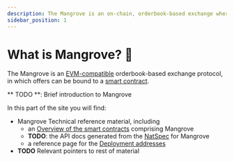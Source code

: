 ```yaml
---
description: The Mangrove is an on-chain, orderbook-based exchange where offers are code.
sidebar_position: 1
---
```



# What is Mangrove? 🌴

The Mangrove is an [EVM-compatible](https://ethereum.org/en/developers/docs/scaling/sidechains/#evm-compatibility) orderbook-based exchange protocol, in which offers can be bound to a [smart contract](https://ethereum.org/en/smart-contracts/).

** TODO **: Brief introduction to Mangrove



In this part of the site you will find:

* Mangrove Technical reference material, including 
    * an [Overview of the smart contracts](./technical-references/overview.md) comprising Mangrove
    *  **TODO**: the API docs generated from the [NatSpec](https://docs.soliditylang.org/en/v0.8.17/natspec-format.html) for Mangrove
    * a reference page for the [Deployment addresses](./technical-references/contract-addresses.md)
* **TODO** Relevant pointers to rest of material

